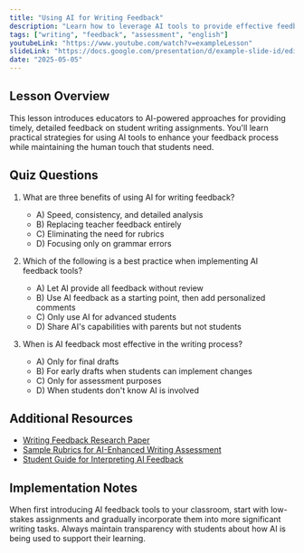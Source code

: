 ```yaml
---
title: "Using AI for Writing Feedback"
description: "Learn how to leverage AI tools to provide effective feedback on student writing assignments."
tags: ["writing", "feedback", "assessment", "english"]
youtubeLink: "https://www.youtube.com/watch?v=exampleLesson"
slideLink: "https://docs.google.com/presentation/d/example-slide-id/edit"
date: "2025-05-05"
---
```


## Lesson Overview

This lesson introduces educators to AI-powered approaches for providing timely, detailed feedback on student writing assignments. You'll learn practical strategies for using AI tools to enhance your feedback process while maintaining the human touch that students need.

## Quiz Questions

1. What are three benefits of using AI for writing feedback?
   - A) Speed, consistency, and detailed analysis
   - B) Replacing teacher feedback entirely
   - C) Eliminating the need for rubrics
   - D) Focusing only on grammar errors

2. Which of the following is a best practice when implementing AI feedback tools?
   - A) Let AI provide all feedback without review
   - B) Use AI feedback as a starting point, then add personalized comments
   - C) Only use AI for advanced students
   - D) Share AI's capabilities with parents but not students

3. When is AI feedback most effective in the writing process?
   - A) Only for final drafts
   - B) For early drafts when students can implement changes
   - C) Only for assessment purposes
   - D) When students don't know AI is involved

## Additional Resources

- [Writing Feedback Research Paper](https://example.com/research)
- [Sample Rubrics for AI-Enhanced Writing Assessment](https://example.com/rubrics)
- [Student Guide for Interpreting AI Feedback](https://example.com/guide)

## Implementation Notes

When first introducing AI feedback tools to your classroom, start with low-stakes assignments and gradually incorporate them into more significant writing tasks. Always maintain transparency with students about how AI is being used to support their learning.
